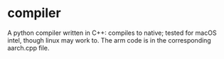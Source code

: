 # compiler
A python compiler written in C++: compiles to native; tested for macOS intel,
though linux may work to. The arm code is in the corresponding aarch.cpp file.
